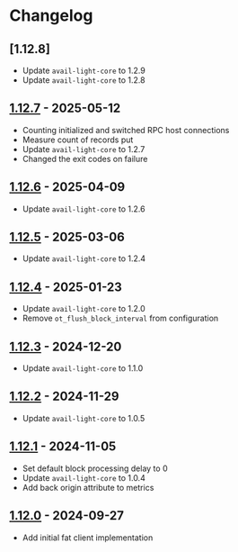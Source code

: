# Changelog

## [1.12.8]

- Update `avail-light-core` to 1.2.9
- Update `avail-light-core` to 1.2.8

## [1.12.7](https://github.com/availproject/avail-light/releases/tag/avail-light-fat-v1.12.7) - 2025-05-12

- Counting initialized and switched RPC host connections
- Measure count of records put
- Update `avail-light-core` to 1.2.7
- Changed the exit codes on failure

## [1.12.6](https://github.com/availproject/avail-light/releases/tag/avail-light-fat-v1.12.6) - 2025-04-09

- Update `avail-light-core` to 1.2.6

## [1.12.5](https://github.com/availproject/avail-light/releases/tag/avail-light-fat-v1.12.5) - 2025-03-06

- Update `avail-light-core` to 1.2.4

## [1.12.4](https://github.com/availproject/avail-light/releases/tag/avail-light-fat-v1.12.4) - 2025-01-23

- Update `avail-light-core` to 1.2.0
- Remove `ot_flush_block_interval` from configuration

## [1.12.3](https://github.com/availproject/avail-light/releases/tag/avail-light-fat-v1.12.3) - 2024-12-20

- Update `avail-light-core` to 1.1.0

## [1.12.2](https://github.com/availproject/avail-light/releases/tag/avail-light-fat-v1.12.2) - 2024-11-29

- Update `avail-light-core` to 1.0.5

## [1.12.1](https://github.com/availproject/avail-light/releases/tag/avail-light-fat-v1.12.1) - 2024-11-05

- Set default block processing delay to 0
- Update `avail-light-core` to 1.0.4
- Add back origin attribute to metrics

## [1.12.0](https://github.com/availproject/avail-light/releases/tag/avail-light-fat-v1.12.0) - 2024-09-27

- Add initial fat client implementation
